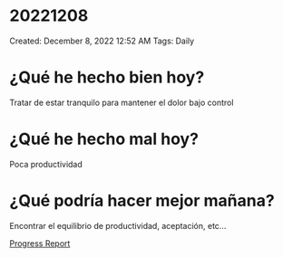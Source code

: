 # 20221208

Created: December 8, 2022 12:52 AM
Tags: Daily

# ¿Qué he hecho bien hoy?

Tratar de estar tranquilo para mantener el dolor bajo control

# ¿Qué he hecho mal hoy?

Poca productividad

# ¿Qué podría hacer mejor mañana?

Encontrar el equilibrio de productividad, aceptación, etc…

[Progress Report](Progress%20Report%2014bbd9609acc4700b4a4ff6ee5133208.md)